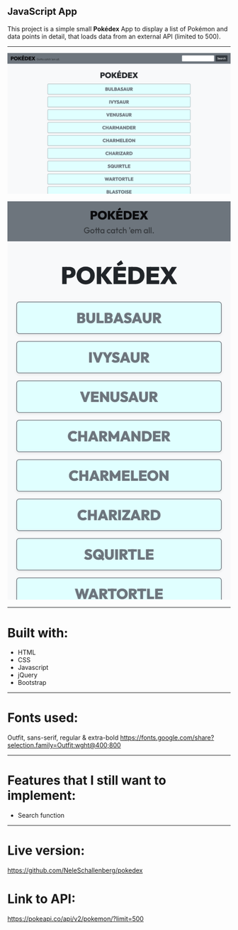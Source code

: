 ## JavaScript App

This project is a simple small **Pokédex** App to display a list of Pokémon and data points in detail, that loads data from an external API (limited to 500).

---
![Pokedex web view](https://github.com/NeleSchallenberg/pokedex/blob/main/files/screenshot-responsive.png)

![Pokedex mobile view](https://github.com/NeleSchallenberg/pokedex/blob/main/files/screenshot-mobile.png)


---
# Built with:

- HTML
- CSS
- Javascript
- jQuery
- Bootstrap

---

# Fonts used:

Outfit, sans-serif, regular & extra-bold
https://fonts.google.com/share?selection.family=Outfit:wght@400;800

---

# Features that I still want to implement:

- Search function


---
# Live version:
https://github.com/NeleSchallenberg/pokedex

# Link to API:
https://pokeapi.co/api/v2/pokemon/?limit=500
